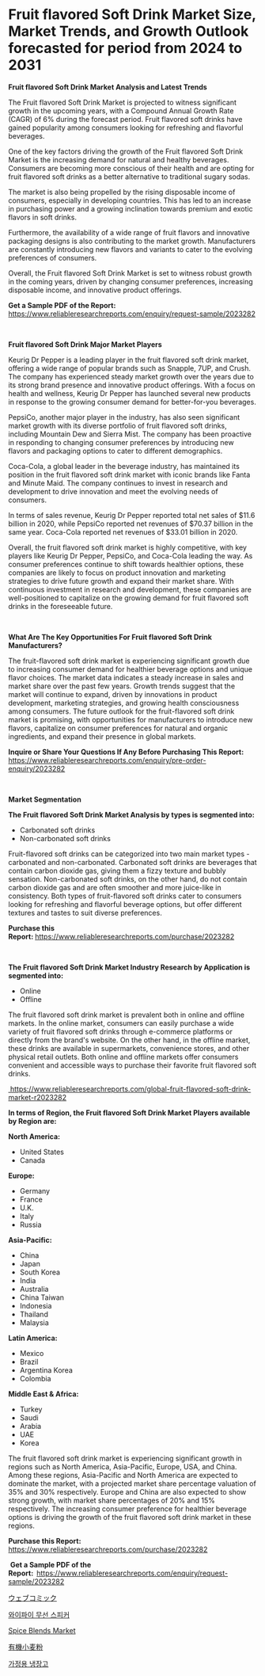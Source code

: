 <p><h1>Fruit flavored Soft Drink Market Size, Market Trends, and Growth Outlook forecasted for period from 2024 to 2031</h1></p><p><strong>Fruit flavored Soft Drink Market Analysis and Latest Trends</strong></p>
<p><p>The Fruit flavored Soft Drink Market is projected to witness significant growth in the upcoming years, with a Compound Annual Growth Rate (CAGR) of 6% during the forecast period. Fruit flavored soft drinks have gained popularity among consumers looking for refreshing and flavorful beverages.</p><p>One of the key factors driving the growth of the Fruit flavored Soft Drink Market is the increasing demand for natural and healthy beverages. Consumers are becoming more conscious of their health and are opting for fruit flavored soft drinks as a better alternative to traditional sugary sodas.</p><p>The market is also being propelled by the rising disposable income of consumers, especially in developing countries. This has led to an increase in purchasing power and a growing inclination towards premium and exotic flavors in soft drinks.</p><p>Furthermore, the availability of a wide range of fruit flavors and innovative packaging designs is also contributing to the market growth. Manufacturers are constantly introducing new flavors and variants to cater to the evolving preferences of consumers.</p><p>Overall, the Fruit flavored Soft Drink Market is set to witness robust growth in the coming years, driven by changing consumer preferences, increasing disposable income, and innovative product offerings.</p></p>
<p><strong>Get a Sample PDF of the Report:&nbsp;</strong> <a href="https://www.reliableresearchreports.com/enquiry/request-sample/2023282">https://www.reliableresearchreports.com/enquiry/request-sample/2023282</a></p>
<p>&nbsp;</p>
<p><strong>Fruit flavored Soft Drink Major Market Players</strong></p>
<p><p>Keurig Dr Pepper is a leading player in the fruit flavored soft drink market, offering a wide range of popular brands such as Snapple, 7UP, and Crush. The company has experienced steady market growth over the years due to its strong brand presence and innovative product offerings. With a focus on health and wellness, Keurig Dr Pepper has launched several new products in response to the growing consumer demand for better-for-you beverages.</p><p>PepsiCo, another major player in the industry, has also seen significant market growth with its diverse portfolio of fruit flavored soft drinks, including Mountain Dew and Sierra Mist. The company has been proactive in responding to changing consumer preferences by introducing new flavors and packaging options to cater to different demographics.</p><p>Coca-Cola, a global leader in the beverage industry, has maintained its position in the fruit flavored soft drink market with iconic brands like Fanta and Minute Maid. The company continues to invest in research and development to drive innovation and meet the evolving needs of consumers.</p><p>In terms of sales revenue, Keurig Dr Pepper reported total net sales of $11.6 billion in 2020, while PepsiCo reported net revenues of $70.37 billion in the same year. Coca-Cola reported net revenues of $33.01 billion in 2020.</p><p>Overall, the fruit flavored soft drink market is highly competitive, with key players like Keurig Dr Pepper, PepsiCo, and Coca-Cola leading the way. As consumer preferences continue to shift towards healthier options, these companies are likely to focus on product innovation and marketing strategies to drive future growth and expand their market share. With continuous investment in research and development, these companies are well-positioned to capitalize on the growing demand for fruit flavored soft drinks in the foreseeable future.</p></p>
<p>&nbsp;</p>
<p><strong>What Are The Key Opportunities For Fruit flavored Soft Drink Manufacturers?</strong></p>
<p><p>The fruit-flavored soft drink market is experiencing significant growth due to increasing consumer demand for healthier beverage options and unique flavor choices. The market data indicates a steady increase in sales and market share over the past few years. Growth trends suggest that the market will continue to expand, driven by innovations in product development, marketing strategies, and growing health consciousness among consumers. The future outlook for the fruit-flavored soft drink market is promising, with opportunities for manufacturers to introduce new flavors, capitalize on consumer preferences for natural and organic ingredients, and expand their presence in global markets.</p></p>
<p><strong>Inquire or Share Your Questions If Any Before Purchasing This Report:</strong> <a href="https://www.reliableresearchreports.com/enquiry/pre-order-enquiry/2023282">https://www.reliableresearchreports.com/enquiry/pre-order-enquiry/2023282</a></p>
<p>&nbsp;</p>
<p><strong>Market Segmentation</strong></p>
<p><strong>The Fruit flavored Soft Drink Market Analysis by types is segmented into:</strong></p>
<p><ul><li>Carbonated soft drinks</li><li>Non-carbonated soft drinks</li></ul></p>
<p><p>Fruit-flavored soft drinks can be categorized into two main market types - carbonated and non-carbonated. Carbonated soft drinks are beverages that contain carbon dioxide gas, giving them a fizzy texture and bubbly sensation. Non-carbonated soft drinks, on the other hand, do not contain carbon dioxide gas and are often smoother and more juice-like in consistency. Both types of fruit-flavored soft drinks cater to consumers looking for refreshing and flavorful beverage options, but offer different textures and tastes to suit diverse preferences.</p></p>
<p><strong>Purchase this Report:&nbsp;</strong><a href="https://www.reliableresearchreports.com/purchase/2023282">https://www.reliableresearchreports.com/purchase/2023282</a></p>
<p>&nbsp;</p>
<p><strong>The Fruit flavored Soft Drink Market Industry Research by Application is segmented into:</strong></p>
<p><ul><li>Online</li><li>Offline</li></ul></p>
<p><p>The fruit flavored soft drink market is prevalent both in online and offline markets. In the online market, consumers can easily purchase a wide variety of fruit flavored soft drinks through e-commerce platforms or directly from the brand's website. On the other hand, in the offline market, these drinks are available in supermarkets, convenience stores, and other physical retail outlets. Both online and offline markets offer consumers convenient and accessible ways to purchase their favorite fruit flavored soft drinks.</p></p>
<p><a href="https://www.reliableresearchreports.com/global-fruit-flavored-soft-drink-market-r2023282">&nbsp;https://www.reliableresearchreports.com/global-fruit-flavored-soft-drink-market-r2023282</a></p>
<p><strong>In terms of Region, the Fruit flavored Soft Drink Market Players available by Region are:</strong></p>
<p>
    <p> <strong> North America: </strong>
        <ul>
            <li>United States</li>
            <li>Canada</li>
        </ul>
        </p> 
    <p> <strong> Europe: </strong>
        <ul>
            <li>Germany</li>
            <li>France</li>
            <li>U.K.</li>
            <li>Italy</li>
            <li>Russia</li>
        </ul>
        </p> 
    <p> <strong> Asia-Pacific: </strong>
        <ul>
            <li>China</li>
            <li>Japan</li>
            <li>South Korea</li>
            <li>India</li>
            <li>Australia</li>
            <li>China Taiwan</li>
            <li>Indonesia</li>
            <li>Thailand</li>
            <li>Malaysia</li>
        </ul>
        </p> 
    <p> <strong> Latin America: </strong>
        <ul>
            <li>Mexico</li>
            <li>Brazil</li>
            <li>Argentina Korea</li>
            <li>Colombia</li>
        </ul>
        </p> 
    <p> <strong> Middle East & Africa: </strong>
        <ul>
            <li>Turkey</li>
            <li>Saudi</li>
            <li>Arabia</li>
            <li>UAE</li>
            <li>Korea</li>
        </ul>
    </p>
    </p>
<p><p>The fruit flavored soft drink market is experiencing significant growth in regions such as North America, Asia-Pacific, Europe, USA, and China. Among these regions, Asia-Pacific and North America are expected to dominate the market, with a projected market share percentage valuation of 35% and 30% respectively. Europe and China are also expected to show strong growth, with market share percentages of 20% and 15% respectively. The increasing consumer preference for healthier beverage options is driving the growth of the fruit flavored soft drink market in these regions.</p></p>
<p><strong>Purchase this Report: </strong><a href="https://www.reliableresearchreports.com/purchase/2023282">https://www.reliableresearchreports.com/purchase/2023282</a></p>
<p>&nbsp;<strong>Get a Sample PDF of the Report:&nbsp;&nbsp;</strong><a href="https://www.reliableresearchreports.com/enquiry/request-sample/2023282">https://www.reliableresearchreports.com/enquiry/request-sample/2023282</a></p>
<p><strong></strong></p>
<p><p><a href="https://medium.com/@rebekaanderson14/web%E3%82%B3%E3%83%9F%E3%83%83%E3%82%AF%E5%B8%82%E5%A0%B4%E5%88%86%E6%9E%90-%E3%81%9D%E3%81%AEcagr-%E5%B8%82%E5%A0%B4%E3%82%BB%E3%82%B0%E3%83%A1%E3%83%B3%E3%83%86%E3%83%BC%E3%82%B7%E3%83%A7%E3%83%B3-%E3%81%8A%E3%82%88%E3%81%B3%E3%82%B0%E3%83%AD%E3%83%BC%E3%83%90%E3%83%AB%E7%94%A3%E6%A5%AD%E6%A6%82%E8%A6%81-bee563745e7f">ウェブコミック</a></p><p><a href="https://github.com/GabrielBlanda5656/Market-Research-Report-List-1/blob/main/443075317461.md">와이파이 무선 스피커</a></p><p><a href="https://github.com/Glendatilghmankmgz0rbhwpy/Market-Research-Report-List-1/blob/main/spice-blends-market.md">Spice Blends Market</a></p><p><a href="https://github.com/EstelWisozk1/Market-Research-Report-List-1/blob/main/135957018733.md">有機小麦粉</a></p><p><a href="https://github.com/vsckjg50460/Market-Research-Report-List-1/blob/main/399369317460.md">가정용 냉장고</a></p></p>